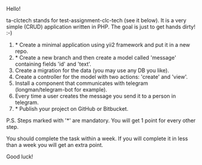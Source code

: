 Hello!

ta-clctech stands for test-assignment-clc-tech (see it below). It is a very simple (CRUD) application written in PHP. The goal is just to get hands dirty! :-)

1. \* Create a minimal application using yii2 framework and put it in a new repo.
2. \* Create a new branch and then create a model called 'message' containing fields 'id' and 'text'.
3. Create a migration for the data (you may use any DB you like).
4. Create a controller for the model with two actions: 'create' and 'view'.
5. Install a component that communicates with telegram (longman/telegram-bot for example).
6. Every time a user creates the message you send it to a person in telegram.
7. \* Publish your project on GitHub or Bitbucket.

P.S. Steps marked with '*' are mandatory. You will get 1 point for every other step.

You should complete the task within a week. If you will complete it in less than a week you will get an extra point.

Good luck!
